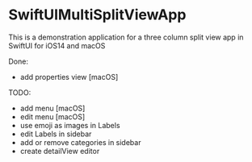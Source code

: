# SwiftUIMultiSplitViewApp
This is a demonstration application for a three column split view app in SwiftUI for iOS14 and macOS

Done:
-  add properties view [macOS]

TODO:
- add menu [macOS]
- edit menu [macOS]
- use emoji as images in Labels
- edit Labels in sidebar
- add or remove categories in sidebar
- create detailView editor 

